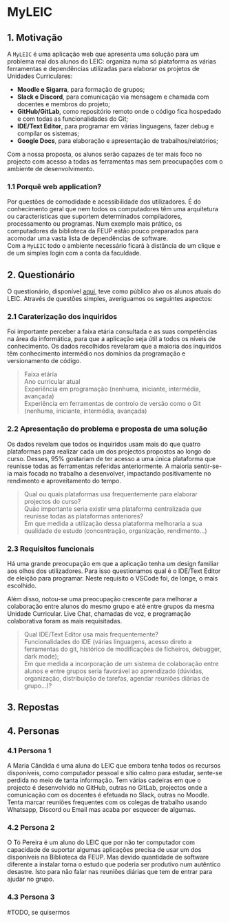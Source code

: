 # MyLEIC

## 1. Motivação

A `MyLEIC` é uma aplicação web que apresenta uma solução para um problema real dos alunos do LEIC: organiza numa só plataforma as várias ferramentas e dependências utilizadas para elaborar os projetos de Unidades Curriculares:

- **Moodle e Sigarra**, para formação de grupos;
- **Slack e Discord**, para comunicação via mensagem e chamada com docentes e membros do projeto;
- **GitHub/GitLab**, como repositório remoto onde o código fica hospedado e com todas as funcionalidades do Git;
- **IDE/Text Editor**, para programar em várias linguagens, fazer debug e compilar os sistemas;
- **Google Docs**, para elaboração e apresentação de trabalhos/relatórios;

Com a nossa proposta, os alunos serão capazes de ter mais foco no projecto com acesso a todas as ferramentas mas sem preocupações com o ambiente de desenvolvimento.

### 1.1 Porquê web application?

Por questões de comodidade e acessibilidade dos utilizadores. É do conhecimento geral que nem todos os computadores têm uma arquitetura ou características que suportem determinados compiladores, processamento ou programas. Num exemplo mais prático, os computadores da biblioteca da FEUP estão pouco preparados para acomodar uma vasta lista de dependências de software. <br> 
Com a `MyLEIC` todo o ambiente necessário ficará à distância de um clique e de um simples login com a conta da faculdade.

## 2. Questionário

O questionário, disponível [aqui](https://docs.google.com/forms/d/1iKJoHXNnsMDaZH4x4fmuw-VroRcyJrpFOu9RPHErHTw/edit), teve como público alvo os alunos atuais do LEIC. Através de questões simples, averiguamos os seguintes aspectos:

### 2.1 Caraterização dos inquiridos

Foi importante perceber a faixa etária consultada e as suas competências na área da informática, para que a aplicação seja útil a todos os níveis de conhecimento. Os dados recolhidos revelaram que a maioria dos inquiridos têm conhecimento intermédio nos domínios da programação e versionamento de código. 

> Faixa etária <br>
> Ano curricular atual <br>
> Experiência em programação (nenhuma, iniciante, intermédia, avançada) <br>
> Experiência em ferramentas de controlo de versão como o Git (nenhuma, iniciante, intermédia, avançada)<br>

### 2.2 Apresentação do problema e proposta de uma solução

Os dados revelam que todos os inquiridos usam mais do que quatro plataformas para realizar cada um dos projectos propostos ao longo do curso. Desses, 95% gostariam de ter acesso a uma única plataforma que reunisse todas as ferramentas referidas anteriormente. A maioria sentir-se-ia mais focada no trabalho a desenvolver, impactando positivamente no rendimento e aproveitamento do tempo.

> Qual ou quais plataformas usa frequentemente para elaborar projectos do curso? <br>
> Quão importante seria existir uma plataforma centralizada que reunisse todas as plataformas anteriores? <br>
> Em que medida a utilização dessa plataforma melhoraria a sua qualidade de estudo (concentração, organização, rendimento...) <br>

### 2.3 Requisitos funcionais

Há uma grande preocupação em que a aplicação tenha um design familiar aos olhos dos utilizadores. Para isso questionamos qual é o IDE/Text Editor de eleição para programar. Neste requisito o VSCode foi, de longe, o mais escolhido.

Além disso, notou-se uma preocupação crescente para melhorar a colaboração entre alunos do mesmo grupo e até entre grupos da mesma Unidade Curricular. 
Live Chat, chamadas de voz, e programação colaborativa foram as mais requisitadas.

> Qual IDE/Text Editor usa mais frequentemente? <br>
> Funcionalidades do IDE (várias linguagens, acesso direto a ferramentas do git, histórico de modificações de ficheiros, debugger, dark mode); <br>
> Em que medida a incorporação de um sistema de colaboração entre alunos e entre grupos seria favorável ao aprendizado (dúvidas, organização, distribuição de tarefas, agendar reuniões diárias de grupo...)? <br>

## 3. Repostas



## 4. Personas

### 4.1 Persona 1

A Maria Cândida é uma aluna do LEIC que embora tenha todos os recursos disponíveis, como computador pessoal e sítio calmo para estudar, sente-se perdida no meio de tanta informação. Tem várias cadeiras em que o projecto é desenvolvido no GitHub, outras no GitLab, projectos onde a comunicação com os docentes é efetuada no Slack, outras no Moodle. Tenta marcar reuniões frequentes com os colegas de trabalho usando Whatsapp, Discord ou Email mas acaba por esquecer de algumas.

### 4.2 Persona 2

O Tó Pereira é um aluno do LEIC que por não ter computador com capacidade de suportar algumas aplicações precisa de usar um dos disponíveis na Biblioteca da FEUP. Mas devido quantidade de software diferente a instalar torna o estudo que poderia ser produtivo num autêntico desastre. Isto para não falar nas reuniões diárias que tem de entrar para ajudar no grupo.

### 4.3 Persona 3

#TODO, se quisermos